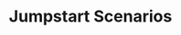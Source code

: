 ---
type: docs
title: "Jumpstart Scenarios"
linkTitle: "Azure Arc Jumpstart Scenarios"
weight: 2
---